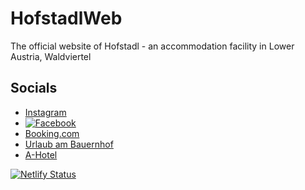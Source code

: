 # HofstadlWeb

The official website of Hofstadl - an accommodation facility in Lower Austria, Waldviertel

## Socials

* [Instagram](https://www.instagram.com/hofstadl_liebhart/)
* [![Facebook](https://img.shields.io/badge/Facebook-1877F2?style=for-the-badge&logo=facebook&logoColor=white)](https://www.facebook.com/BiobauernhofLiebhart/)
* [Booking.com](http://www.booking.com/Share-CzKh43)
* [Urlaub am Bauernhof](https://www.urlaubambauernhof.at/de/hoefe/liebhart)
* [A-Hotel](https://www.a-hotel.com/de/osterreich/238364-merkenbrechts/6847654-1-hofstadl-sonja-liebhart/)

[![Netlify Status](https://api.netlify.com/api/v1/badges/ce7b6847-036d-406d-b97d-4e4b876907d8/deploy-status)](https://app.netlify.com/sites/hofstadl/deploys)
